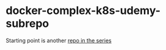 # docker-complex-k8s-udemy-subrepo
Starting point is another [repo in the series](https://github.com/Beaglefoot/docker-complex-udemy-subrepo)
